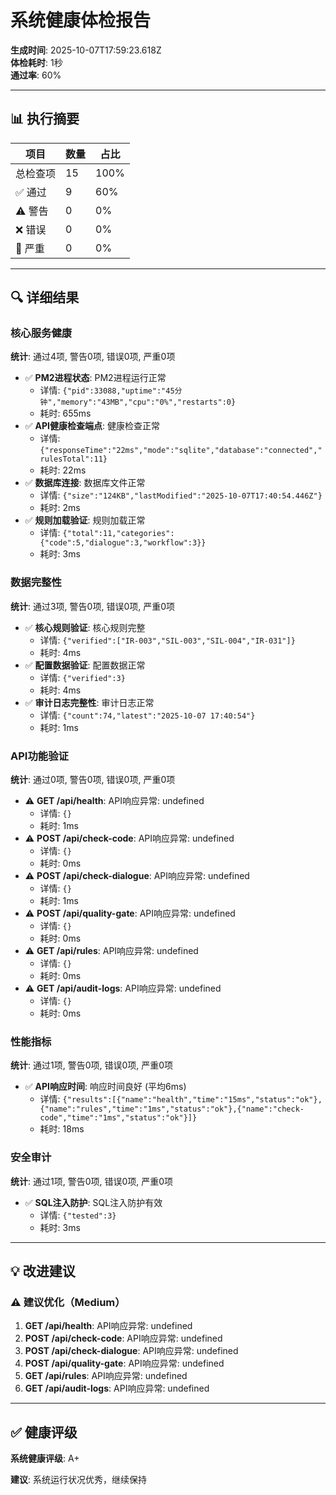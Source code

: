 # 系统健康体检报告

**生成时间**: 2025-10-07T17:59:23.618Z  
**体检耗时**: 1秒  
**通过率**: 60%

---

## 📊 执行摘要

| 项目 | 数量 | 占比 |
|------|------|------|
| 总检查项 | 15 | 100% |
| ✅ 通过 | 9 | 60% |
| ⚠️  警告 | 0 | 0% |
| ❌ 错误 | 0 | 0% |
| 🚨 严重 | 0 | 0% |

---

## 🔍 详细结果


### 核心服务健康

**统计**: 通过4项, 警告0项, 错误0项, 严重0项

- ✅ **PM2进程状态**: PM2进程运行正常
  - 详情: `{"pid":33088,"uptime":"45分钟","memory":"43MB","cpu":"0%","restarts":0}`
  - 耗时: 655ms
- ✅ **API健康检查端点**: 健康检查正常
  - 详情: `{"responseTime":"22ms","mode":"sqlite","database":"connected","rulesTotal":11}`
  - 耗时: 22ms
- ✅ **数据库连接**: 数据库文件正常
  - 详情: `{"size":"124KB","lastModified":"2025-10-07T17:40:54.446Z"}`
  - 耗时: 2ms
- ✅ **规则加载验证**: 规则加载正常
  - 详情: `{"total":11,"categories":{"code":5,"dialogue":3,"workflow":3}}`
  - 耗时: 3ms

### 数据完整性

**统计**: 通过3项, 警告0项, 错误0项, 严重0项

- ✅ **核心规则验证**: 核心规则完整
  - 详情: `{"verified":["IR-003","SIL-003","SIL-004","IR-031"]}`
  - 耗时: 4ms
- ✅ **配置数据验证**: 配置数据正常
  - 详情: `{"verified":3}`
  - 耗时: 4ms
- ✅ **审计日志完整性**: 审计日志正常
  - 详情: `{"count":74,"latest":"2025-10-07 17:40:54"}`
  - 耗时: 1ms

### API功能验证

**统计**: 通过0项, 警告0项, 错误0项, 严重0项

- ⚠️ **GET /api/health**: API响应异常: undefined
  - 详情: `{}`
  - 耗时: 1ms
- ⚠️ **POST /api/check-code**: API响应异常: undefined
  - 详情: `{}`
  - 耗时: 0ms
- ⚠️ **POST /api/check-dialogue**: API响应异常: undefined
  - 详情: `{}`
  - 耗时: 1ms
- ⚠️ **POST /api/quality-gate**: API响应异常: undefined
  - 详情: `{}`
  - 耗时: 0ms
- ⚠️ **GET /api/rules**: API响应异常: undefined
  - 详情: `{}`
  - 耗时: 0ms
- ⚠️ **GET /api/audit-logs**: API响应异常: undefined
  - 详情: `{}`
  - 耗时: 0ms

### 性能指标

**统计**: 通过1项, 警告0项, 错误0项, 严重0项

- ✅ **API响应时间**: 响应时间良好 (平均6ms)
  - 详情: `{"results":[{"name":"health","time":"15ms","status":"ok"},{"name":"rules","time":"1ms","status":"ok"},{"name":"check-code","time":"1ms","status":"ok"}]}`
  - 耗时: 18ms

### 安全审计

**统计**: 通过1项, 警告0项, 错误0项, 严重0项

- ✅ **SQL注入防护**: SQL注入防护有效
  - 详情: `{"tested":3}`
  - 耗时: 3ms

---

## 💡 改进建议


### ⚠️  建议优化（Medium）

1. **GET /api/health**: API响应异常: undefined
1. **POST /api/check-code**: API响应异常: undefined
1. **POST /api/check-dialogue**: API响应异常: undefined
1. **POST /api/quality-gate**: API响应异常: undefined
1. **GET /api/rules**: API响应异常: undefined
1. **GET /api/audit-logs**: API响应异常: undefined

---

## ✅ 健康评级

**系统健康评级**: A+

**建议**: 系统运行状况优秀，继续保持

